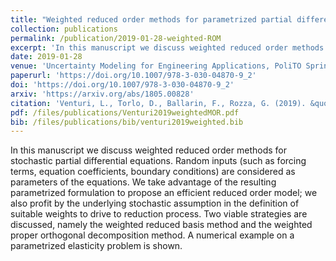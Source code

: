 ```yaml
---
title: "Weighted reduced order methods for parametrized partial differential equations with random inputs"
collection: publications
permalink: /publication/2019-01-28-weighted-ROM
excerpt: 'In this manuscript we discuss weighted reduced order methods for stochastic partial differential equations. Random inputs (such as forcing terms, equation coefficients, boundary conditions) are considered as parameters of the equations. We take advantage of the resulting parametrized formulation to propose an efficient reduced order model; we also profit by the underlying stochastic assumption in the definition of suitable weights to drive to reduction process. Two viable strategies are discussed, namely the weighted reduced basis method and the weighted proper orthogonal decomposition method. A numerical example on a parametrized elasticity problem is shown.'
date: 2019-01-28
venue: 'Uncertainty Modeling for Engineering Applications, PoliTO Springer Series'
paperurl: 'https://doi.org/10.1007/978-3-030-04870-9_2'
doi: 'https://doi.org/10.1007/978-3-030-04870-9_2'
arxiv: 'https://arxiv.org/abs/1805.00828'
citation: 'Venturi, L., Torlo, D., Ballarin, F., Rozza, G. (2019). &quot; Weighted Reduced Order Methods for Parametrized Partial Differential Equations with Random Inputs. &quot; In: Canavero, F. (eds) <i>Uncertainty Modeling for Engineering Applications. PoliTO Springer Series. Springer, Cham.</i> https://doi.org/10.1007/978-3-030-04870-9_2'
pdf: /files/publications/Venturi2019weightedMOR.pdf
bib: /files/publications/bib/venturi2019weighted.bib
---
```

In this manuscript we discuss weighted reduced order methods for stochastic partial differential
equations. Random inputs (such as forcing terms, equation coefficients, boundary conditions) are considered as parameters of the equations. We take advantage of the resulting parametrized formulation to propose an efficient reduced order model; we also profit by the underlying stochastic assumption in the definition of suitable weights to drive to reduction process. Two viable strategies are discussed, namely the weighted reduced basis method and the weighted proper orthogonal decomposition method. A numerical example on a parametrized elasticity problem is shown.


